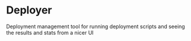 Deployer
========

Deployment management tool for running deployment scripts and seeing the results and stats from a nicer UI